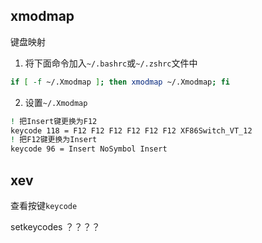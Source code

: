## xmodmap 
键盘映射
1. 将下面命令加入`~/.bashrc`或`~/.zshrc`文件中
```bash
if [ -f ~/.Xmodmap ]; then xmodmap ~/.Xmodmap; fi
```
2. 设置`~/.Xmodmap`
```bash
! 把Insert键更换为F12
keycode 118 = F12 F12 F12 F12 F12 F12 XF86Switch_VT_12
! 把F12键更换为Insert
keycode 96 = Insert NoSymbol Insert

```
## xev
查看按键`keycode`

setkeycodes
？？？？
<!--stackedit_data:
eyJoaXN0b3J5IjpbLTIyNjUyNTY4LDExNzMxMTY1MzMsODk4OD
YxNzAzLDE1OTU5NDU5MTcsLTg4MTIzODA4NF19
-->